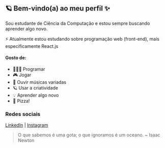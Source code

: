 ## 🪐 Bem-vindo(a) ao meu perfil ✨

<!--
**berchior404/berchior404** is a ✨ _special_ ✨ repository because its `README.md` (this file) appears on your GitHub profile.
-->

Sou estudante de Ciência da Computação e estou sempre buscando aprender algo novo.

⚡ Atualmente estou estudando sobre programação web (front-end), mais especificamente React.js



#### Gosto de:
- 👨🏾‍💻 Programar
- 🎮 Jogar
- 🎵 Ouvir músicas variadas
- 🪐 Usar a criatividade
- 💡 Aprender algo novo
- 🍕 Pizza!



### Redes sociais
[LinkedIn](https://www.linkedin.com/in/ph-bc/)
|
[Instagram](https://www.instagram.com/https.pedrocs/)



> O que sabemos é uma gota; o que ignoramos é um oceano.
~ Isaac Newton

